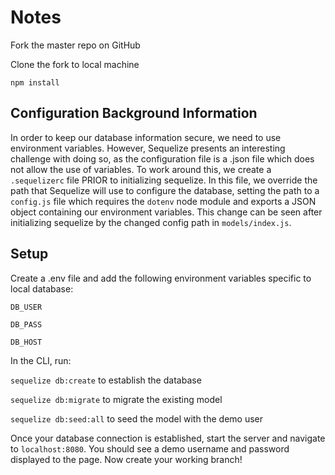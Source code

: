 # Notes

Fork the master repo on GitHub

Clone the fork to local machine

`npm install`

## Configuration Background Information

In order to keep our database information secure, we need to use environment variables. However, Sequelize presents an interesting challenge with doing so, as the configuration file is a .json file which does not allow the use of variables. To work around this, we create a `.sequelizerc` file PRIOR to initializing sequelize. In this file, we override the path that Sequelize will use to configure the database, setting the path to a `config.js` file which requires the `dotenv` node module and exports a JSON object containing our environment variables. This change can be seen after initializing sequelize by the changed config path in `models/index.js`. 

## Setup

Create a .env file and add the following environment variables specific to local database:

`DB_USER`

`DB_PASS`

`DB_HOST`


In the CLI, run:

`sequelize db:create` to establish the database

`sequelize db:migrate` to migrate the existing model

`sequelize db:seed:all` to seed the model with the demo user

Once your database connection is established, start the server and navigate to `localhost:8080`. You should see a demo username and password displayed to the page. Now create your working branch!